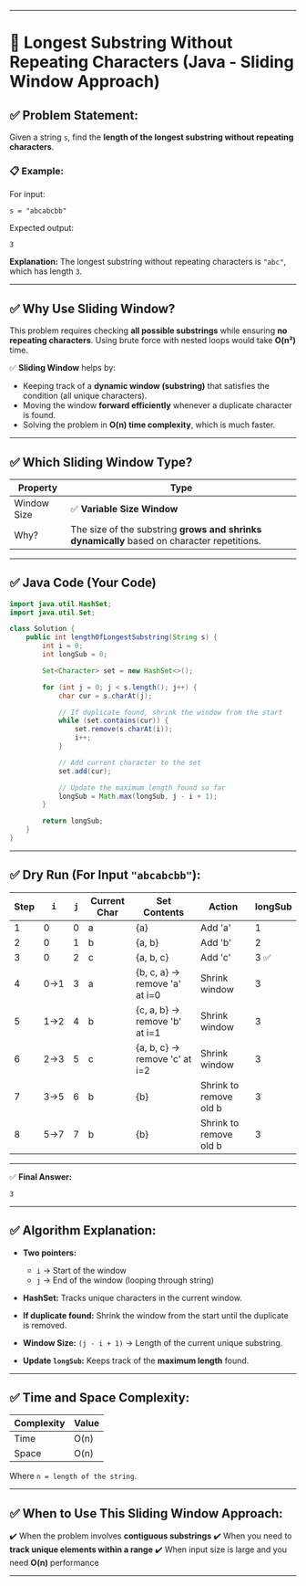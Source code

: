 
---

# 🚀 Longest Substring Without Repeating Characters (Java - Sliding Window Approach)

## ✅ Problem Statement:

Given a string `s`, find the **length of the longest substring without repeating characters**.

### 📋 Example:

For input:

```
s = "abcabcbb"
```

Expected output:

```
3
```

**Explanation:**
The longest substring without repeating characters is `"abc"`, which has length `3`.

---

## ✅ Why Use Sliding Window?

This problem requires checking **all possible substrings** while ensuring **no repeating characters**.
Using brute force with nested loops would take **O(n²)** time.

✅ **Sliding Window** helps by:

* Keeping track of a **dynamic window (substring)** that satisfies the condition (all unique characters).
* Moving the window **forward efficiently** whenever a duplicate character is found.
* Solving the problem in **O(n) time complexity**, which is much faster.

---

## ✅ Which Sliding Window Type?

| Property    | Type                                                                                        |
| ----------- | ------------------------------------------------------------------------------------------- |
| Window Size | ✅ **Variable Size Window**                                                                  |
| Why?        | The size of the substring **grows and shrinks dynamically** based on character repetitions. |

---

## ✅ Java Code (Your Code)

```java
import java.util.HashSet;
import java.util.Set;

class Solution {
    public int lengthOfLongestSubstring(String s) {
        int i = 0;
        int longSub = 0;

        Set<Character> set = new HashSet<>();

        for (int j = 0; j < s.length(); j++) {
            char cur = s.charAt(j);

            // If duplicate found, shrink the window from the start
            while (set.contains(cur)) {
                set.remove(s.charAt(i));
                i++;
            }

            // Add current character to the set
            set.add(cur);

            // Update the maximum length found so far
            longSub = Math.max(longSub, j - i + 1);
        }

        return longSub;
    }
}
```

---

## ✅ Dry Run (For Input `"abcabcbb"`):

| Step | `i` | `j` | Current Char | Set Contents                  | Action                 | longSub |
| ---- | --- | --- | ------------ | ----------------------------- | ---------------------- | ------- |
| 1    | 0   | 0   | a            | {a}                           | Add 'a'                | 1       |
| 2    | 0   | 1   | b            | {a, b}                        | Add 'b'                | 2       |
| 3    | 0   | 2   | c            | {a, b, c}                     | Add 'c'                | 3 ✅     |
| 4    | 0→1 | 3   | a            | {b, c, a} → remove 'a' at i=0 | Shrink window          | 3       |
| 5    | 1→2 | 4   | b            | {c, a, b} → remove 'b' at i=1 | Shrink window          | 3       |
| 6    | 2→3 | 5   | c            | {a, b, c} → remove 'c' at i=2 | Shrink window          | 3       |
| 7    | 3→5 | 6   | b            | {b}                           | Shrink to remove old b | 3       |
| 8    | 5→7 | 7   | b            | {b}                           | Shrink to remove old b | 3       |

---

✅ **Final Answer:**

```
3
```

---

## ✅ Algorithm Explanation:

* **Two pointers:**

  * `i` → Start of the window
  * `j` → End of the window (looping through string)

* **HashSet:**
  Tracks unique characters in the current window.

* **If duplicate found:**
  Shrink the window from the start until the duplicate is removed.

* **Window Size:**
  `(j - i + 1)` → Length of the current unique substring.

* **Update `longSub`:**
  Keeps track of the **maximum length** found.

---

## ✅ Time and Space Complexity:

| Complexity | Value |
| ---------- | ----- |
| Time       | O(n)  |
| Space      | O(n)  |

Where `n = length of the string`.

---

## ✅ When to Use This Sliding Window Approach:

✔️ When the problem involves **contiguous substrings**
✔️ When you need to **track unique elements within a range**
✔️ When input size is large and you need **O(n)** performance

---



